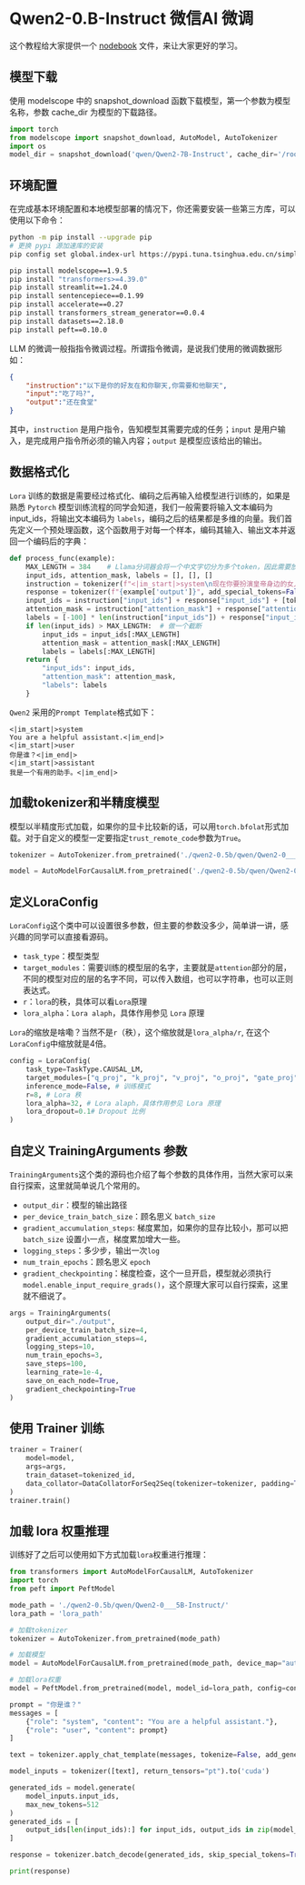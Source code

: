 # Qwen2-0.B-Instruct 微信AI 微调

这个教程给大家提供一个 [nodebook](./train.ipynb) 文件，来让大家更好的学习。

## 模型下载  

使用 modelscope 中的 snapshot_download 函数下载模型，第一个参数为模型名称，参数 cache_dir 为模型的下载路径。


```python
import torch
from modelscope import snapshot_download, AutoModel, AutoTokenizer
import os
model_dir = snapshot_download('qwen/Qwen2-7B-Instruct', cache_dir='/root/autodl-tmp', revision='master')
```  

## 环境配置

在完成基本环境配置和本地模型部署的情况下，你还需要安装一些第三方库，可以使用以下命令：

```bash
python -m pip install --upgrade pip
# 更换 pypi 源加速库的安装
pip config set global.index-url https://pypi.tuna.tsinghua.edu.cn/simple

pip install modelscope==1.9.5
pip install "transformers>=4.39.0"
pip install streamlit==1.24.0
pip install sentencepiece==0.1.99
pip install accelerate==0.27
pip install transformers_stream_generator==0.0.4
pip install datasets==2.18.0
pip install peft==0.10.0

```

LLM 的微调一般指指令微调过程。所谓指令微调，是说我们使用的微调数据形如：

```json
{
    "instruction":"以下是你的好友在和你聊天,你需要和他聊天",
    "input":"吃了吗?",
    "output":"还在食堂"
}
```

其中，`instruction` 是用户指令，告知模型其需要完成的任务；`input` 是用户输入，是完成用户指令所必须的输入内容；`output` 是模型应该给出的输出。




## 数据格式化

`Lora` 训练的数据是需要经过格式化、编码之后再输入给模型进行训练的，如果是熟悉 `Pytorch` 模型训练流程的同学会知道，我们一般需要将输入文本编码为 input_ids，将输出文本编码为 `labels`，编码之后的结果都是多维的向量。我们首先定义一个预处理函数，这个函数用于对每一个样本，编码其输入、输出文本并返回一个编码后的字典：

```python
def process_func(example):
    MAX_LENGTH = 384    # Llama分词器会将一个中文字切分为多个token，因此需要放开一些最大长度，保证数据的完整性
    input_ids, attention_mask, labels = [], [], []
    instruction = tokenizer(f"<|im_start|>system\n现在你要扮演皇帝身边的女人--甄嬛<|im_end|>\n<|im_start|>user\n{example['instruction'] + example['input']}<|im_end|>\n<|im_start|>assistant\n", add_special_tokens=False)  # add_special_tokens 不在开头加 special_tokens
    response = tokenizer(f"{example['output']}", add_special_tokens=False)
    input_ids = instruction["input_ids"] + response["input_ids"] + [tokenizer.pad_token_id]
    attention_mask = instruction["attention_mask"] + response["attention_mask"] + [1]  # 因为eos token咱们也是要关注的所以 补充为1
    labels = [-100] * len(instruction["input_ids"]) + response["input_ids"] + [tokenizer.pad_token_id]  
    if len(input_ids) > MAX_LENGTH:  # 做一个截断
        input_ids = input_ids[:MAX_LENGTH]
        attention_mask = attention_mask[:MAX_LENGTH]
        labels = labels[:MAX_LENGTH]
    return {
        "input_ids": input_ids,
        "attention_mask": attention_mask,
        "labels": labels
    }
```

`Qwen2` 采用的`Prompt Template`格式如下：

```text
<|im_start|>system
You are a helpful assistant.<|im_end|>
<|im_start|>user
你是谁？<|im_end|>
<|im_start|>assistant
我是一个有用的助手。<|im_end|>
```

## 加载tokenizer和半精度模型

模型以半精度形式加载，如果你的显卡比较新的话，可以用`torch.bfolat`形式加载。对于自定义的模型一定要指定`trust_remote_code`参数为`True`。

```python
tokenizer = AutoTokenizer.from_pretrained('./qwen2-0.5b/qwen/Qwen2-0___5B-Instruct/', use_fast=False, trust_remote_code=True)

model = AutoModelForCausalLM.from_pretrained('./qwen2-0.5b/qwen/Qwen2-0___5B-Instruct/', device_map="auto",torch_dtype=torch.bfloat16)
```

## 定义LoraConfig

`LoraConfig`这个类中可以设置很多参数，但主要的参数没多少，简单讲一讲，感兴趣的同学可以直接看源码。

- `task_type`：模型类型
- `target_modules`：需要训练的模型层的名字，主要就是`attention`部分的层，不同的模型对应的层的名字不同，可以传入数组，也可以字符串，也可以正则表达式。
- `r`：`lora`的秩，具体可以看`Lora`原理
- `lora_alpha`：`Lora alaph`，具体作用参见 `Lora` 原理 

`Lora`的缩放是啥嘞？当然不是`r`（秩），这个缩放就是`lora_alpha/r`, 在这个`LoraConfig`中缩放就是4倍。

```python
config = LoraConfig(
    task_type=TaskType.CAUSAL_LM, 
    target_modules=["q_proj", "k_proj", "v_proj", "o_proj", "gate_proj", "up_proj", "down_proj"],
    inference_mode=False, # 训练模式
    r=8, # Lora 秩
    lora_alpha=32, # Lora alaph，具体作用参见 Lora 原理
    lora_dropout=0.1# Dropout 比例
)
```

## 自定义 TrainingArguments 参数

`TrainingArguments`这个类的源码也介绍了每个参数的具体作用，当然大家可以来自行探索，这里就简单说几个常用的。

- `output_dir`：模型的输出路径
- `per_device_train_batch_size`：顾名思义 `batch_size`
- `gradient_accumulation_steps`: 梯度累加，如果你的显存比较小，那可以把 `batch_size` 设置小一点，梯度累加增大一些。
- `logging_steps`：多少步，输出一次`log`
- `num_train_epochs`：顾名思义 `epoch`
- `gradient_checkpointing`：梯度检查，这个一旦开启，模型就必须执行`model.enable_input_require_grads()`，这个原理大家可以自行探索，这里就不细说了。

```python
args = TrainingArguments(
    output_dir="./output",
    per_device_train_batch_size=4,
    gradient_accumulation_steps=4,
    logging_steps=10,
    num_train_epochs=3,
    save_steps=100,
    learning_rate=1e-4,
    save_on_each_node=True,
    gradient_checkpointing=True
)
```

## 使用 Trainer 训练

```python
trainer = Trainer(
    model=model,
    args=args,
    train_dataset=tokenized_id,
    data_collator=DataCollatorForSeq2Seq(tokenizer=tokenizer, padding=True),
)
trainer.train()
```

## 加载 lora 权重推理

训练好了之后可以使用如下方式加载`lora`权重进行推理：

```python
from transformers import AutoModelForCausalLM, AutoTokenizer
import torch
from peft import PeftModel

mode_path = './qwen2-0.5b/qwen/Qwen2-0___5B-Instruct/'
lora_path = 'lora_path'

# 加载tokenizer
tokenizer = AutoTokenizer.from_pretrained(mode_path)

# 加载模型
model = AutoModelForCausalLM.from_pretrained(mode_path, device_map="auto",torch_dtype=torch.bfloat16)

# 加载lora权重
model = PeftModel.from_pretrained(model, model_id=lora_path, config=config)

prompt = "你是谁？"
messages = [
    {"role": "system", "content": "You are a helpful assistant."},
    {"role": "user", "content": prompt}
]

text = tokenizer.apply_chat_template(messages, tokenize=False, add_generation_prompt=True)

model_inputs = tokenizer([text], return_tensors="pt").to('cuda')

generated_ids = model.generate(
    model_inputs.input_ids,
    max_new_tokens=512
)
generated_ids = [
    output_ids[len(input_ids):] for input_ids, output_ids in zip(model_inputs.input_ids, generated_ids)
]

response = tokenizer.batch_decode(generated_ids, skip_special_tokens=True)[0]

print(response)
```

